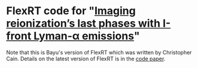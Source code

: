 # FlexRT code for "[Imaging reionization’s last phases with I-front Lyman-α emissions](https://arxiv.org/abs/2406.14625v1)" 

Note that this is Bayu's version of FlexRT which was written by Christopher Cain. Details on the latest version of FlexRT is in the [code paper](https://arxiv.org/abs/2409.04521).
